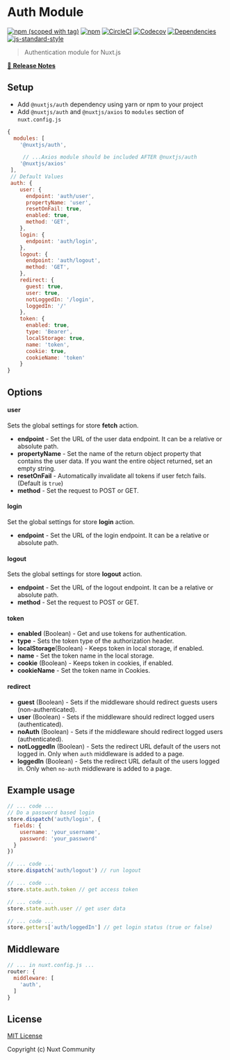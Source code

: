 # Auth Module

[![npm (scoped with tag)](https://img.shields.io/npm/v/@nuxtjs/auth/latest.svg?style=flat-square)](https://npmjs.com/package/@nuxtjs/auth)
[![npm](https://img.shields.io/npm/dt/@nuxtjs/auth.svg?style=flat-square)](https://npmjs.com/package/@nuxtjs/auth)
[![CircleCI](https://img.shields.io/circleci/project/github/nuxt-community/auth-module.svg?style=flat-square)](https://circleci.com/gh/nuxt-community/auth-module)
[![Codecov](https://img.shields.io/codecov/c/github/nuxt-community/auth-module.svg?style=flat-square)](https://codecov.io/gh/nuxt-community/auth-module)
[![Dependencies](https://david-dm.org/nuxt-community/auth-module/status.svg?style=flat-square)](https://david-dm.org/nuxt-community/auth-module)
[![js-standard-style](https://img.shields.io/badge/code_style-standard-brightgreen.svg?style=flat-square)](http://standardjs.com)

> Authentication module for Nuxt.js

[📖 **Release Notes**](./CHANGELOG.md)

## Setup
- Add `@nuxtjs/auth` dependency using yarn or npm to your project
- Add `@nuxtjs/auth` and `@nuxtjs/axios` to `modules` section of `nuxt.config.js`

```js
{
  modules: [
    '@nuxtjs/auth',

     // ...Axios module should be included AFTER @nuxtjs/auth
    '@nuxtjs/axios'
 ],
 // Default Values
 auth: {
    user: {
      endpoint: 'auth/user',
      propertyName: 'user',
      resetOnFail: true,
      enabled: true,
      method: 'GET',
    },
    login: {
      endpoint: 'auth/login',
    },
    logout: {
      endpoint: 'auth/logout',
      method: 'GET',
    },
    redirect: {
      guest: true,
      user: true,
      notLoggedIn: '/login',
      loggedIn: '/'
    },
    token: {
      enabled: true,
      type: 'Bearer',
      localStorage: true,
      name: 'token',
      cookie: true,
      cookieName: 'token'
    }
}
```

## Options

#### user
Sets the global settings for store **fetch** action.
* **endpoint** - Set the URL of the user data endpoint. It can be a relative or absolute path.
* **propertyName** - Set the name of the return object property that contains the user data. If you want the entire object returned, set an empty string.
* **resetOnFail** - Automatically invalidate all tokens if user fetch fails. (Default is `true`)
* **method** - Set the request to POST or GET.

#### login
Set the global settings for store **login** action.
* **endpoint** - Set the URL of the login endpoint. It can be a relative or absolute path.

#### logout
Sets the global settings for store **logout** action.
* **endpoint** - Set the URL of the logout endpoint. It can be a relative or absolute path.
* **method** - Set the request to POST or GET.

#### token
* **enabled** (Boolean) - Get and use tokens for authentication.
* **type** - Sets the token type of the authorization header.
* **localStorage**(Boolean) - Keeps token in local storage, if enabled.
* **name** - Set the token name in the local storage.
* **cookie** (Boolean) - Keeps token in cookies, if enabled.
* **cookieName** - Set the token name in Cookies.

#### redirect
* **guest** (Boolean) - Sets if the middleware should redirect guests users (non-authenticated).
* **user** (Boolean) - Sets if the middleware should redirect logged users (authenticated).
* **noAuth** (Boolean) - Sets if the middleware should redirect logged users (authenticated).
* **notLoggedIn** (Boolean)  - Sets the redirect URL default of the users not logged in. Only when `auth` middleware is added to a page.
* **loggedIn** (Boolean) - Sets the redirect URL default of the users logged in. Only when `no-auth` middleware is added to a page.



## Example usage

```js
// ... code ...
// Do a password based login
store.dispatch('auth/login', {
  fields: {
    username: 'your_username',
    password: 'your_password'
  }
})

// ... code ...
store.dispatch('auth/logout') // run logout

// ... code ...
store.state.auth.token // get access token

// ... code ...
store.state.auth.user // get user data

// ... code ...
store.getters['auth/loggedIn'] // get login status (true or false)
```

## Middleware

```js
// ... in nuxt.config.js ...
router: {
  middleware: [
    'auth',
  ]
}
```

## License

[MIT License](./LICENSE)

Copyright (c) Nuxt Community
